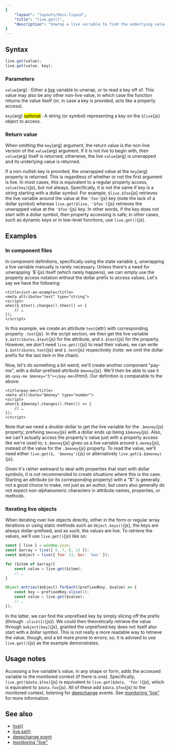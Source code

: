 ```yaml
---
{
	"layout": "layouts/docs.liquid",
	"title": "live.get()",
	"description": "Unwrap a live variable to find the underlying value, or retrieve the value at any key of a live object."
}
---
```


## Syntax

```js
live.get(value);
live.get(value, key);
```

### Parameters

`value`{arg}
: Either a [live](/docs/live/) variable to unwrap, or to read a key off of. This value may also be any other non-live value, in which case the function returns the value itself (or, in case a key is provided, acts like a property access).

`key`{arg} <mark>optional</mark>
: A string (or symbol) representing a key on the `$live`{js} object to access.

### Return value

When omitting the `key`{arg} argument, the return value is the non-live version of the `value`{arg} argument. If it is not live to begin with, then `value`{arg} itself is returned; otherwise, the live `value`{arg} is unwrapped and its underlying value is returned.

If a non-nullish key is provided, the unwrapped value at the `key`{arg} property is returned. This is regardless of whether or not the first argument is live. In most cases, this is equivalent to a regular property access, `value[key]`{js}, but not always. Specifically, it is not the same if key is a string starting with a dollar symbol. For example, `$live.$foo`{js} retrieves the live variable around the value at the `'foo'`{js} key (note the lack of a dollar symbol) whereas `live.get($live, '$foo')`{js} retrieves the unwrapped value at the `'$foo'`{js} key. In other words, if the key does not start with a dollar symbol, then property accessing is safe; in other cases, such as dynamic keys or in low-level functions, use `live.get()`{js}.

## Examples

### In component files

In component definitions, specifically using the state variable [`$`](/docs/components/$/), unwrapping a live variable manually is rarely necessary. Unless there's a need for unwrapping `$`{js} itself (which rarely happens), we can simply use the property access notation without the dollar prefix to access values. Let's say we have the following:

```yz
<title>just-an-example</title>
<meta attribute="text" type="string">
<script>
when($.$text).changes().then(() => {
	// …
});
</script>
```

In this example, we create an attribute `text`{attr} with corresponding property `.text`{js}. In the script section, we then get the live variable `$.$attributes.$text`{js} for the attribute, and `$.$text`{js} for the property. However, we don't need `live.get()`{js} to read their values; we can write `$.$attributes.text`{js} and `$.text`{js} respectively (note: we omit the dollar prefix for the last item in the chain).

Now, let's do something a bit weird; we'll create another component "pay-me", with a dollar-prefixed attribute `$money`{js}. We'll then be able to use it as `<pay-me $money="5"></pay-me>`{html}. Our definition is comparable to the above:

```yz
<title>pay-me</title>
<meta attribute="$money" type="number">
<script>
when($.$$money).changes().then(() => {
	// …
});
</script>
```

Note that we need a double-dollar to get the live variable for the `.$money`{js} property; prefixing `$money`{js} with a dollar ends up being `$$money`{js}. Also, we can't actually access the property's value just with a property access like we're used to; `$.$money`{js} gives us a live variable around `$.money`{js}, instead of the value for the `.$money`{js} property. To read the value, we'll need either `live.get($, '$money')`{js} or alternatively `live.get($.$$money)`{js}.

Given it's rather awkward to deal with properties that start with dollar symbols, it is not recommended to create situations where this is the case. Starting an attribute (or its corresponding property) with a "$" is generally not a good choice to make, not just as an author, but users also generally do not expect non-alphanumeric characters in attribute names, properties, or methods.

### Iterating live objects

When iterating over live objects directly, either in the form or regular array iterations or using static methods such as `Object.keys()`{js}, the keys are always dollar-prefixed, and as such, the values are live. To retrieve the values, we'll use `live.get()`{js} like so:

```js
const { live } = window.yozo;
const $array = live([ 5, 7, 0, 13 ]);
const $object = live({ foo: 23, bar: 'baz' });

for ($item of $array){
	const value = live.get($item);
	// …
}

Object.entries($object).forEach((prefixedKey, $value) => {
	const key = prefixedKey.slice(1);
	const value = live.get($value);
	// …
});
```

In the latter, we can find the unprefixed key by simply slicing off the prefix (through `.slice(1)`{js}). We could then theoretically retrieve the value through `$object[key]`{js}, granted the unprefixed key does not itself also start with a dollar symbol. This is not really a more readable way to retrieve the value, though, and a bit more prone to errors; so, it is advised to use `live.get()`{js} as the example demonstrates.

## Usage notes

Accessing a live variable's value, in any shape or form, adds the accessed variable to the monitored context (if there is one). Specifically, `live.get($data.$foo)`{js} is equivalent to `live.get($data, 'foo')`{js}, which is equivalent to `$data.foo`{js}. All of these add `$data.$foo`{js} to the monitored context, listening for [deepchange](/docs/live/deepchange/) events. See [monitoring "live"](/docs/monitor/live/) for more information.

## See also

- [live()](/docs/live/)
- [live.set()](/docs/live/set/)
- [deepchange event](/docs/live/deepchange/)
- [monitoring "live"](/docs/monitor/live/)
